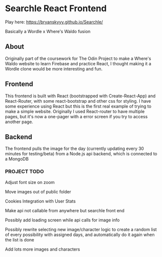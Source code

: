 # Searchle React Frontend

Play here: https://bryanskyyy.github.io/Searchle/

Basically a Wordle x Where's Waldo fusion

## About

Originally part of the coursework for The Odin Project to make a Where's Waldo website to learn Firebase and practice React, I thought making it a Wordle clone would be more interesting and fun.

## Frontend

This frontend is built with React (bootstrapped with Create-React-App) and React-Router, with some react-bootstrap and other css for styling. I have some experience using React but this is the first real example of trying to make a simple website. Originally I used React-router to have multiple pages, but it's now a one-pager with a error screen if you try to access another page.

## Backend

The frontend pulls the image for the day (currently updating every 30 minutes for testing/beta) from a Node.js api backend, which is connected to a MongoDB

### PROJECT TODO

Adjust font size on zoom

Move images out of public folder

Cookies Integration with User Stats

Make api not callable from anywhere but searchle front end

Possibly add loading screen while api calls for image info

Possibly rewrite selecting new image/character logic to create a random list of every possibility with assigned days, and automatically do it again when the list is done

Add lots more images and characters

